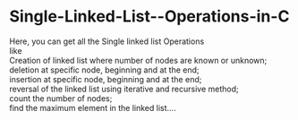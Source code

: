 # Single-Linked-List--Operations-in-C
Here, you can get all the Single linked list Operations 
<br>
like 
<br>
Creation of linked list where number of nodes are known or unknown;
<br>
deletion at specific node, beginning and at the end;
<br>
insertion at specific node, beginning and at the end;
<br>
reversal of the linked list using iterative and recursive method;
<br>
count the number of nodes;
<br>
find the maximum element in the linked list....
